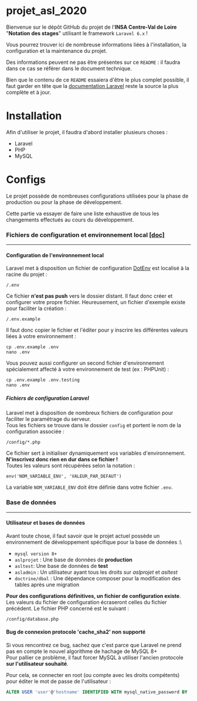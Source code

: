 # **projet_asl_2020**

Bienvenue sur le dépôt GitHub du projet de l'**INSA Centre-Val de Loire** "**Notation des stages**" utilisant le framework `Laravel 6.x` !

Vous pourrez trouver ici de nombreuse informations liées à l'installation, la configuration et la maintenance du projet.

Des informations peuvent ne pas être présentes sur ce `README` : il faudra dans ce cas se référer dans le document technique.

Bien que le contenu de ce `README` essaiera d'être le plus complet possible, il faut garder en tête que la [documentation Laravel](https://laravel.com/docs/6.x) reste la source la plus complète et à jour.
# **Installation**
Afin d'utiliser le projet, il faudra d'abord installer plusieurs choses :
* Laravel
* PHP
* MySQL

# **Configs**

Le projet possède de nombreuses configurations utilisées pour la phase de production ou pour la phase de développement.

Cette partie va essayer de faire une liste exhaustive de tous les changements effectués au cours du développement.

### **Fichiers de configuration et environnement local** [[doc]](https://laravel.com/docs/6.x/configuration)
---

#### Configuration de l'environnement local
Laravel met à disposition un fichier de configuration [DotEnv](https://github.com/vlucas/phpdotenv) est localisé à la racine du projet :

    /.env

Ce fichier **n'est pas push** vers le dossier distant. Il faut donc créer et configurer votre propre fichier. Heureusement, un fichier d'exemple existe pour faciliter la création :

    /.env.example

Il faut donc copier le fichier et l'éditer pour y inscrire les différentes valeurs liées à votre environnement :

    cp .env.example .env
    nano .env

Vous pouvez aussi configurer un second fichier d'environnement spécialement affecté à votre environnement de test (ex : PHPUnit) :

    cp .env.example .env.testing
    nano .env

##### **Fichiers de configuration Laravel**
Laravel met à disposition de nombreux fichiers de configuration pour faciliter le paramétrage du serveur.\
Tous les fichiers se trouve dans le dossier `config` et portent le nom de la configuration associée :

    /config/*.php

Ce fichier sert à initialiser dynamiquement vos variables d'environnement. **N'inscrivez donc rien en dur dans ce fichier !**\
Toutes les valeurs sont récupérées selon la notation :

    env('NOM_VARIABLE_ENV', 'VALEUR_PAR_DEFAUT')

La variable `NOM_VARIABLE_ENV` doit être définie dans votre fichier `.env`.


### **Base de données**
---

#### Utilisateur et bases de données
Avant toute chose, il faut savoir que le projet actuel possède un environnement de développement spécifique pour la base de données :\
* `mysql version 8+` 
* `aslprojet` : Une base de données de **production** 
* `asltest`: Une base de données de **test** 
* `asladmin` : Un utilisateur ayant tous les droits sur _aslprojet_ et _asltest_
* `doctrine/dbal` : Une dépendance composer pour la modification des tables après une migration


**Pour des configurations définitives, un fichier de configuration existe**. Les valeurs du fichier de configuration écraseront celles du fichier précédent. Le fichier PHP concerné est le suivant :

    /config/database.php

#### Bug de connexion protocole 'cache_sha2' non supporté

Si vous rencontrez ce bug, sachez que c'est parce que Laravel ne prend pas en compte le nouvel algorithme de hachage de MySQL 8+\
Pour pallier ce problème, il faut forcer MySQL à utiliser l'ancien protocole **sur l'utilisateur souhaité**.

Pour cela, se connecter en root (ou compte avec les droits compétents) pour éditer le mot de passe de l'utilisateur :

```sql
ALTER USER 'user'@'hostname' IDENTIFIED WITH mysql_native_password BY 'password';
```

